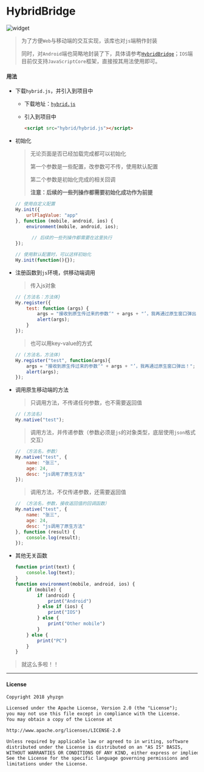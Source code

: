 # HybridBridge

![widget](https://img.shields.io/badge/HybridBridge-1.0.0-brightgreen.svg)

> 为了方便`Web`与移动端的交互实现，该库也对`js`端稍作封装
>
> 同时，对`Android`端也简略地封装了下，具体请参考[`HybridBridge`](https://github.com/yhyzgn/Widgets#HybridBridge)；`IOS`端目前仅支持`JavaScriptCore`框架，直接按其用法使用即可。



#### 用法

* 下载`hybrid.js`，并引入到项目中

  * 下载地址：[`hybrid.js`](https://github.com/yhyzgn/HybridBridge/blob/master/hybrid/hybrid.js)

  * 引入到项目中

    ```html
    <script src="hybrid/hybrid.js"></script>
    ```

* 初始化

  > 无论页面是否已经加载完成都可以初始化
  >
  > 第一个参数是一些配置，改参数可不传，使用默认配置
  >
  > 第二个参数是初始化完成的相关回调
  >
  > **注意：后续的一些列操作都需要初始化成功作为前提**

  ```javascript
  // 使用自定义配置
  Hy.init({
      urlFlagValue: "app"
  }, function (mobile, android, ios) {
      environment(mobile, android, ios);
    
    	// 后续的一些列操作都需要在这里执行
  });

  // 使用默认配置时，可以这样初始化
  Hy.init(function(){});
  ```

* 注册函数到`js`环境，供移动端调用

  > 传入js对象

  ```javascript
  // {方法名：方法体}
  Hy.register({
      test: function (args) {
          args = "接收到原生传过来的参数‘" + args + "’，我再通过原生窗口弹出！";
          alert(args);
      }
  });
  ```

  > 也可以用key-value的方式

  ```javascript
  // (方法名，方法体)
  Hy.register("test", function(args){
      args = "接收到原生传过来的参数‘" + args + "’，我再通过原生窗口弹出！";
      alert(args);
  });
  ```

* 调用原生移动端的方法

  > 只调用方法，不传递任何参数，也不需要返回值

  ```javascript
  // (方法名)
  Hy.native("test");
  ```

  > 调用方法，并传递参数（参数必须是`js`的对象类型，底层使用`json`格式交互）

  ```javascript
  // （方法名，参数）
  Hy.native("test", {
      name: "张三",
      age: 24,
      desc: "js调用了原生方法"
  });
  ```

  > 调用方法，不仅传递参数，还需要返回值

  ```javascript
  // （方法名，参数，接收返回值的回调函数）
  Hy.native("test", {
      name: "张三",
      age: 24,
      desc: "js调用了原生方法"
  }, function (result) {
      console.log(result);
  });
  ```

* 其他无关函数

  ```js
  function print(text) {
      console.log(text);
  }
  function environment(mobile, android, ios) {
      if (mobile) {
          if (android) {
              print("Android")
          } else if (ios) {
              print("IOS")
          } else {
              print("Other mobile")
          }
      } else {
          print("PC")
      }
  }
  ```

> 就这么多啦！！

----

#### License

```tex
Copyright 2018 yhyzgn

Licensed under the Apache License, Version 2.0 (the "License");
you may not use this file except in compliance with the License.
You may obtain a copy of the License at

http://www.apache.org/licenses/LICENSE-2.0

Unless required by applicable law or agreed to in writing, software
distributed under the License is distributed on an "AS IS" BASIS,
WITHOUT WARRANTIES OR CONDITIONS OF ANY KIND, either express or implied.
See the License for the specific language governing permissions and
limitations under the License.
```



